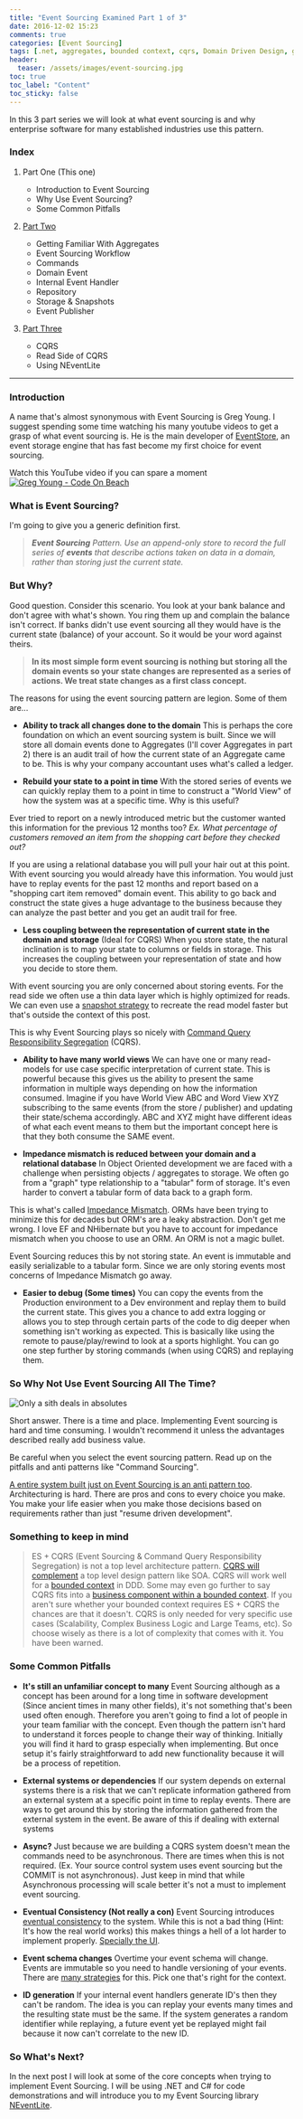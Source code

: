 ```yaml
---
title: "Event Sourcing Examined Part 1 of 3"
date: 2016-12-02 15:23
comments: true
categories: [Event Sourcing]
tags: [.net, aggregates, bounded context, cqrs, Domain Driven Design, greg young, neventlite]
header:
  teaser: /assets/images/event-sourcing.jpg
toc: true
toc_label: "Content"
toc_sticky: false
---
```

In this 3 part series we will look at what event sourcing is and why enterprise software for many established industries use this pattern.


### Index


1. Part One (This one)
	*   Introduction to Event Sourcing
	*   Why Use Event Sourcing?
	*   Some Common Pitfalls
	
2. [Part Two](http://dasith.me/2016/12/31/event-sourcing-examined-part-2-of-3/)
	*   Getting Familiar With Aggregates
	*   Event Sourcing Workflow
	*   Commands
	*   Domain Event
	*   Internal Event Handler
	*   Repository
	*   Storage & Snapshots
	*   Event Publisher
	
3. [Part Three](http://dasith.me/2017/08/02/event-sourcing-examined-part-3-of-3)
	*   CQRS
	*   Read Side of CQRS
	*   Using NEventLite

<hr />

### Introduction


A name that's almost synonymous with Event Sourcing is Greg Young. I suggest spending some time watching his many youtube videos to get a grasp of what event sourcing is. He is the main developer of <a href="http://geteventstore.com" target="_blank" rel="noopener">EventStore</a>, an event storage engine that has fast become my first choice for event sourcing.

Watch this YouTube video if you can spare a moment 
[![Greg Young - Code On Beach](https://img.youtube.com/vi/JHGkaShoyNs/0.jpg)](https://www.youtube.com/watch?v=JHGkaShoyNs)


### What is Event Sourcing?


I'm going to give you a generic definition first.


> ***Event Sourcing** Pattern. Use an append-only store to record the full series of **events** that describe actions taken on data in a domain, rather than storing just the current state.*


### But Why?

Good question. Consider this scenario. You look at your bank balance and don't agree with what's shown. You ring them up and complain the balance isn't correct. If banks didn't use event sourcing all they would have is the current state (balance) of your account. So it would be your word against theirs.


> **In its most simple form event sourcing is nothing but storing all the domain events so your state changes are represented as a series of actions. We treat state changes as a first class concept.**


The reasons for using the event sourcing pattern are legion. Some of them are...


*   **Ability to track all changes done to the domain**
This is perhaps the core foundation on which an event sourcing system is built. Since we will store all domain events done to Aggregates (I'll cover Aggregates in part 2) there is an audit trail of how the current state of an Aggregate came to be. This is why your company accountant uses what's called a ledger.


*   **Rebuild your state to a point in time**
With the stored series of events we can quickly replay them to a point in time to construct a "World View" of how the system was at a specific time. Why is this useful?

Ever tried to report on a newly introduced metric but the customer wanted this information for the previous 12 months too? *Ex. What percentage of customers removed an item from the shopping cart before they checked out?* 

If you are using a relational database you will pull your hair out at this point. With event sourcing you would already have this information. You would just have to replay events for the past 12 months and report based on a "shopping cart item removed" domain event. This ability to go back and construct the state gives a huge advantage to the business because they can analyze the past better and you get an audit trail for free.

*   **Less coupling between the representation of current state in the domain and storage** (Ideal for CQRS)
When you store state, the natural inclination is to map your state to columns or fields in storage. This increases the coupling between your representation of state and how you decide to store them.

With event sourcing you are only concerned about storing events. For the read side we often use a thin data layer which is highly optimized for reads. We can even use a <a href="http://blog.jonathanoliver.com/event-sourcing-and-snapshots/" target="_blank" rel="noopener">snapshot strategy</a> to recreate the read model faster but that's outside the context of this post.

This is why Event Sourcing plays so nicely with <a href="http://martinfowler.com/bliki/CQRS.html" target="_blank" rel="noopener">Command Query Responsibility Segregation</a> (CQRS).

*   **Ability to have many world views**
We can have one or many read-models for use case specific interpretation of current state. This is powerful because this gives us the ability to present the same information in multiple ways depending on how the information consumed. Imagine if you have World View ABC and Word View XYZ subscribing to the same events (from the store / publisher) and updating their state/schema accordingly. ABC and XYZ might have different ideas of what each event means to them but the important concept here is that they both consume the SAME event.

*   **Impedance mismatch is reduced between your domain and a relational database**
In Object Oriented development we are faced with a challenge when persisting objects / aggregates to storage. We often go from a "graph" type relationship to a "tabular" form of storage. It's even harder to convert a tabular form of data back to a graph form.

This is what's called <a href="https://en.wikipedia.org/wiki/Object-relational_impedance_mismatch" target="_blank" rel="noopener">Impedance Mismatch</a>. ORMs have been trying to minimize this for decades but ORM's are a leaky abstraction. Don't get me wrong. I love EF and NHibernate but you have to account for impedance mismatch when you choose to use an ORM. An ORM is not a magic bullet.

Event Sourcing reduces this by not storing state. An event is immutable and easily serializable to a tabular form. Since we are only storing events most concerns of Impedance Mismatch go away.

*   **Easier to debug (Some times)**
You can copy the events from the Production environment to a Dev environment and replay them to build the current state. This gives you a chance to add extra logging or allows you to step through certain parts of the code to dig deeper when something isn't working as expected. This is basically like using the remote to pause/play/rewind to look at a sports highlight. You can go one step further by storing commands (when using CQRS) and replaying them.


### So Why Not Use Event Sourcing All The Time?


![Only a sith deals in absolutes](/assets/images/f93c76303736d0ace43ec0892996cb214c5a81ccb436355d27952794eecca144.jpg) 

Short answer. There is a time and place. Implementing Event sourcing is hard and time consuming. I wouldn't recommend it unless the advantages described really add business value.

Be careful when you select the event sourcing pattern. Read up on the pitfalls and anti patterns like "Command Sourcing".

<a href="https://www.infoq.com/news/2016/04/event-sourcing-anti-pattern" target="_blank" rel="noopener">A entire system built just on Event Sourcing is an anti pattern too</a>. Architecturing is hard. There are pros and cons to every choice you make. You make your life easier when you make those decisions based on requirements rather than just "resume driven development".


### Something to keep in mind


>ES + CQRS (Event Sourcing & Command Query Responsibility Segregation) is not a top level architecture pattern. <a href="https://msdn.microsoft.com/en-us/library/jj591572.aspx" target="_blank" rel="noopener">CQRS will complement</a> a top level design pattern like SOA. CQRS will work well for a <a href="http://martinfowler.com/bliki/BoundedContext.html" target="_blank" rel="noopener">bounded context</a> in DDD. Some may even go further to say CQRS fits into a <a href="http://udidahan.com/2012/02/10/udi-greg-reach-cqrs-agreement/" target="_blank" rel="noopener">business component within a bounded context</a>. If you aren't sure whether your bounded context requires ES + CQRS the chances are that it doesn't. CQRS is only needed for very specific use cases (Scalability, Complex Business Logic and Large Teams, etc). So choose wisely as there is a lot of complexity that comes with it. You have been warned.


### Some Common Pitfalls


*   **It's still an unfamiliar concept to many**
Event Sourcing although as a concept has been around for a long time in software development (Since ancient times in many other fields), it's not something that's been used often enough. Therefore you aren't going to find a lot of people in your team familiar with the concept. Even though the pattern isn't hard to understand it forces people to change their way of thinking. Initially you will find it hard to grasp especially when implementing. But once setup it's fairly straightforward to add new functionality because it will be a process of repetition.

*   **External systems or dependencies**
If our system depends on external systems there is a risk that we can't replicate information gathered from an external system at a specific point in time to replay events. There are ways to get around this by storing the information gathered from the external system in the event. Be aware of this if dealing with external systems

*   **Async?**
Just because we are building a CQRS system doesn't mean the commands need to be asynchronous. There are times when this is not required. (Ex. Your source control system uses event sourcing but the COMMIT is not asynchronous). Just keep in mind that while Asynchronous processing will scale better it's not a must to implement event sourcing.

*   **Eventual Consistency (Not really a con)**
Event Sourcing introduces <a href="https://en.wikipedia.org/wiki/Eventual_consistency" target="_blank" rel="noopener">eventual consistency</a> to the system. While this is not a bad thing (Hint: It's how the real world works) this makes things a hell of a lot harder to implement properly. <a href="http://danielwhittaker.me/2014/10/27/4-ways-handle-eventual-consistency-ui/" target="_blank" rel="noopener">Specially the UI</a>.

*   **Event schema changes**
Overtime your event schema will change. Events are immutable so you need to handle versioning of your events. There are <a href="https://abdullin.com/post/event-sourcing-versioning/" target="_blank" rel="noopener">many strategies</a> for this. Pick one that's right for the context.

*   **ID generation**
If your internal event handlers generate ID's then they can't be random. The idea is you can replay your events many times and the resulting state must be the same. If the system generates a random identifier while replaying, a future event yet be replayed might fail because it now can't correlate to the new ID.

### So What's Next?

In the next post I will look at some of the core concepts when trying to implement Event Sourcing. I will be using .NET and C# for code demonstrations and will introduce you to my Event Sourcing library <a href="https://github.com/dasiths/NEventLite" target="_blank" rel="noopener">NEventLite</a>.
